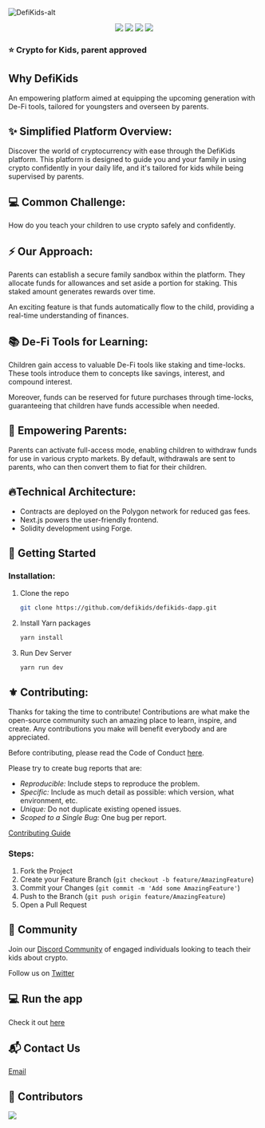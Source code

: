 
![DefiKids-alt](https://github.com/defikids/defikids-dapp/assets/66887028/e7038138-8f8b-4d38-acc5-1caf6446a441)
<br />


<p  align="center">
<img src="https://m3-markdown-badges.vercel.app/stars/9/1/defikids/defikids-dapp">
<img src="https://m3-markdown-badges.vercel.app/issues/8/2/defikids/defikids-dapp">
<a href="https://discord.gg/bDGMYNa8Ng" target="blank" /><img src="https://ziadoua.github.io/m3-Markdown-Badges/badges/Discord/discord1.svg" /></a>
<a href="https://twitter.com/defikids_" target="blank" /><img src="https://ziadoua.github.io/m3-Markdown-Badges/badges/Twitter/twitter2.svg" /></a>
</p>

### ⭐️ Crypto for Kids, parent approved

 

## Why DefiKids
An empowering platform aimed at equipping the upcoming generation with De-Fi tools, tailored for youngsters and overseen by parents.

## ✨ Simplified Platform Overview:

Discover the world of cryptocurrency with ease through the DefiKids platform. This platform is designed to guide you and your family in using crypto confidently in your daily life, and it's tailored for kids while being supervised by parents.

## 💻 Common Challenge:

How do you teach your children to use crypto safely and confidently.

## ⚡ Our Approach:

Parents can establish a secure family sandbox within the platform. They allocate funds for allowances and set aside a portion for staking. This staked amount generates rewards over time.

An exciting feature is that funds automatically flow to the child, providing a real-time understanding of finances.

## 📚 De-Fi Tools for Learning:

Children gain access to valuable De-Fi tools like staking and time-locks. These tools introduce them to concepts like savings, interest, and compound interest.

Moreover, funds can be reserved for future purchases through time-locks, guaranteeing that children have funds accessible when needed.

## 💌 Empowering Parents:

Parents can activate full-access mode, enabling children to withdraw funds for use in various crypto markets. By default, withdrawals are sent to parents, who can then convert them to fiat for their children.

## 🔥Technical Architecture:

- Contracts are deployed on the Polygon network for reduced gas fees.
- Next.js powers the user-friendly frontend.
- Solidity development using Forge.

## 🚀 Getting Started

### Installation:

1. Clone the repo
   ```sh
   git clone https://github.com/defikids/defikids-dapp.git
   ```
2. Install Yarn packages
   ```sh
   yarn install
   ```
3. Run Dev Server
   ```sh
   yarn run dev
   ```

<!-- CONTRIBUTING -->

## ⚜️ Contributing:

Thanks for taking the time to contribute! Contributions are what make the open-source community such an amazing place to learn, inspire, and create. Any contributions you make will benefit everybody and are appreciated.

Before contributing, please read the Code of Conduct [here](./CODE_OF_CONDUCT.md).

Please try to create bug reports that are:

- *Reproducible:* Include steps to reproduce the problem.
- *Specific:* Include as much detail as possible: which version, what environment, etc.
- *Unique:* Do not duplicate existing opened issues.
- *Scoped to a Single Bug:* One bug per report.

[Contributing Guide](https://github.com/defikids/.github/blob/main/profile/CONTRIBUTING.md)

### Steps:

1. Fork the Project
2. Create your Feature Branch (`git checkout -b feature/AmazingFeature`)
3. Commit your Changes (`git commit -m 'Add some AmazingFeature'`)
4. Push to the Branch (`git push origin feature/AmazingFeature`)
5. Open a Pull Request

## 💪 Community

Join our [Discord Community](https://discord.gg/bDGMYNa8Ng) of engaged individuals looking to teach their kids about crypto.

Follow us on [Twitter](https://twitter.com/defikids_)

## 💻 Run the app

Check it out [here](https://defikids.io/)

## 📬 Contact Us

[Email](https://defikidsproject@gmail.com)

## 🤩 Contributors

<a href="https://github.com/defikids/defikids-dapp/graphs/contributors">
  <img src="https://contrib.rocks/image?repo=defikids/defikids-dapp" />
</a>

